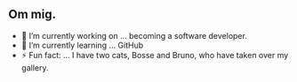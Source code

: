 ## Om mig.

<!--
**Pandangeloo/Pandangeloo** is a ✨ _special_ ✨ repository because its `README.md` (this file) appears on your GitHub profile.
-->

- 🔭 I’m currently working on ...    becoming a software developer.
- 🌱 I’m currently learning ...      GitHub
- ⚡ Fun fact: ...                   I have two cats, Bosse and Bruno, who have taken over my gallery. 

